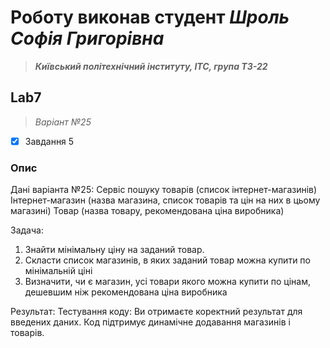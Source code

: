 # Роботу виконав студент ***Шроль Софія Григорівна***
> ***Київський політехнічний інституту, ІТС, група ТЗ-22***
## Lab7

> *Варіант №25*
- [x] Завдання 5
### Опис
Дані варіанта №25: Сервіс пошуку товарів (список інтернет-магазинів)
Інтернет-магазин (назва магазина, список товарів та цін на них в цьому магазині)
Товар (назва товару, рекомендована ціна виробника)

Задача:
1) Знайти мінімальну ціну на заданий товар.
2) Скласти список магазинів, в яких заданий товар можна купити по мінімальній ціні
3) Визначити, чи є магазин, усі товари якого можна купити по цінам, дешевшим ніж рекомендована ціна виробника

Результат:
Тестування коду: Ви отримаєте коректний результат для введених даних. Код підтримує динамічне додавання магазинів і товарів.